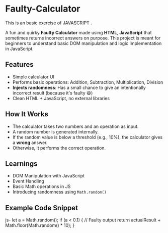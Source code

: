 # Faulty-Calculator
This is an basic exercise of JAVASCRIPT .

A fun and quirky **Faulty Calculator** made using **HTML**, **JavaScript** that sometimes returns incorrect answers on purpose. This project is meant for beginners to understand basic DOM manipulation and logic implementation in JavaScript.

## Features

- Simple calculator UI
- Performs basic operations: Addition, Subtraction, Multiplication, Division
- **Injects randomness**: Has a small chance to give an intentionally incorrect result (because it's faulty 😄)
- Clean HTML +  JavaScript, no external libraries

## How It Works

- The calculator takes two numbers and an operation as input.
- A random number is generated internally.
- If the random value is below a threshold (e.g., 10%), the calculator gives a **wrong** answer.
- Otherwise, it performs the correct operation.

## Learnings

- DOM Manipulation with JavaScript
- Event Handling
- Basic Math operations in JS
- Introducing randomness using `Math.random()`

## Example Code Snippet


js-
let a = Math.random();
if (a < 0.1) {
  // Faulty output
  return actualResult + Math.floor(Math.random() * 10);
}
